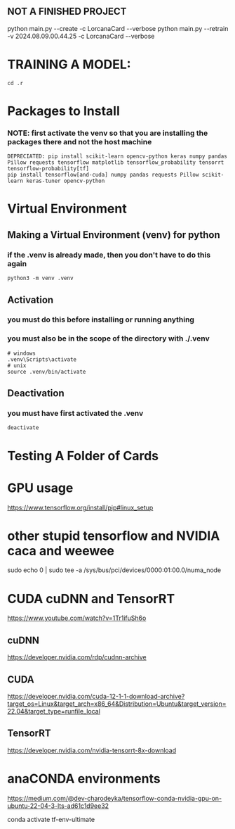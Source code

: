 ## NOT A FINISHED PROJECT
python main.py --create -c LorcanaCard --verbose
python main.py --retrain -v 2024.08.09.00.44.25 -c LorcanaCard --verbose

# TRAINING A MODEL:
    cd .r

# Packages to Install
### NOTE: first activate the venv so that you are installing the packages there and not the host machine 
    DEPRECIATED: pip install scikit-learn opencv-python keras numpy pandas Pillow requests tensorflow matplotlib tensorflow_probability tensorrt tensorflow-probability[tf]
    pip install tensorflow[and-cuda] numpy pandas requests Pillow scikit-learn keras-tuner opencv-python


# Virtual Environment 
## Making a Virtual Environment (venv) for python 
### if the .venv is already made, then you don't have to do this again
    python3 -m venv .venv
## Activation
### you must do this before installing or running anything
### you must also be in the scope of the directory with ./.venv
    # windows
    .venv\Scripts\activate
    # unix
    source .venv/bin/activate
## Deactivation
### you must have first activated the .venv
    deactivate

# Testing A Folder of Cards

# GPU usage
https://www.tensorflow.org/install/pip#linux_setup



# other stupid tensorflow and NVIDIA caca and weewee
sudo echo 0 | sudo tee -a /sys/bus/pci/devices/0000:01:00.0/numa_node

# CUDA cuDNN and TensorRT
https://www.youtube.com/watch?v=1Tr1ifuSh6o
## cuDNN
https://developer.nvidia.com/rdp/cudnn-archive
## CUDA 
https://developer.nvidia.com/cuda-12-1-1-download-archive?target_os=Linux&target_arch=x86_64&Distribution=Ubuntu&target_version=22.04&target_type=runfile_local
## TensorRT
https://developer.nvidia.com/nvidia-tensorrt-8x-download
    




# anaCONDA environments
https://medium.com/@dev-charodeyka/tensorflow-conda-nvidia-gpu-on-ubuntu-22-04-3-lts-ad61c1d9ee32

conda activate tf-env-ultimate